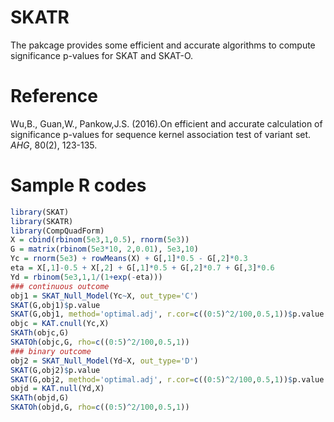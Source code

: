 # SKATR
The pakcage provides some efficient and accurate algorithms to compute significance p-values for SKAT and SKAT-O.

# Reference
Wu,B., Guan,W., Pankow,J.S. (2016).On efficient and accurate calculation of significance p-values for sequence kernel association test of variant set. *AHG*, 80(2), 123-135.

# Sample R codes

```r
library(SKAT)
library(SKATR)
library(CompQuadForm)
X = cbind(rbinom(5e3,1,0.5), rnorm(5e3))
G = matrix(rbinom(5e3*10, 2,0.01), 5e3,10)
Yc = rnorm(5e3) + rowMeans(X) + G[,1]*0.5 - G[,2]*0.3
eta = X[,1]-0.5 + X[,2] + G[,1]*0.5 + G[,2]*0.7 + G[,3]*0.6
Yd = rbinom(5e3,1,1/(1+exp(-eta)))
### continuous outcome
obj1 = SKAT_Null_Model(Yc~X, out_type='C')
SKAT(G,obj1)$p.value
SKAT(G,obj1, method='optimal.adj', r.cor=c((0:5)^2/100,0.5,1))$p.value
objc = KAT.cnull(Yc,X)
SKATh(objc,G)
SKATOh(objc,G, rho=c((0:5)^2/100,0.5,1))
### binary outcome
obj2 = SKAT_Null_Model(Yd~X, out_type='D')
SKAT(G,obj2)$p.value
SKAT(G,obj2, method='optimal.adj', r.cor=c((0:5)^2/100,0.5,1))$p.value
objd = KAT.null(Yd,X)
SKATh(objd,G)
SKATOh(objd,G, rho=c((0:5)^2/100,0.5,1))
```

